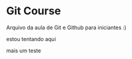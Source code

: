 # Git Course

Arquivo da aula de Git e Github para iniciantes :)


estou tentando aqui

mais um teste
